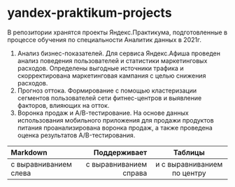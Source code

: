 # yandex-praktikum-projects
В репозитории хранятся проекты Яндекс.Практикума, подготовленные в процессе обучения по специальности Аналитик данных в 2021г.
1. Анализ бизнес-показателей. 
Для сервиса Яндекс.Афиша проведен анализ поведения пользователей и статистики маркетинговых расходов. Определены выгодные источники трафика и скорректирована маркетинговая кампания с целью снижения расходов. 
2. Прогноз оттока.
Формирование с помощью кластеризации сегментов пользователей сети фитнес-центров и выявление факторов, влияющих на отток. 
3. Воронка продаж и А/В-тестирование.
На основе данных использования мобильного приложения для продажи продуктов питания проанализирована воронка продаж, а также проведена оценка результатов A/B-тестирования.





| Markdown              | Поддерживает           | Таблицы                     |
| :-------------------- | ---------------------: |:---------------------------:|
| с выравниванием слева | с выравниванием справа | и с выравниванием по центру |
